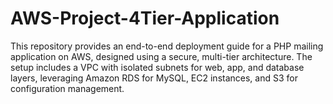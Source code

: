 # AWS-Project-4Tier-Application
This repository provides an end-to-end deployment guide for a PHP mailing application on AWS, designed using a secure, multi-tier architecture. The setup includes a VPC with isolated subnets for web, app, and database layers, leveraging Amazon RDS for MySQL, EC2 instances, and S3 for configuration management.
